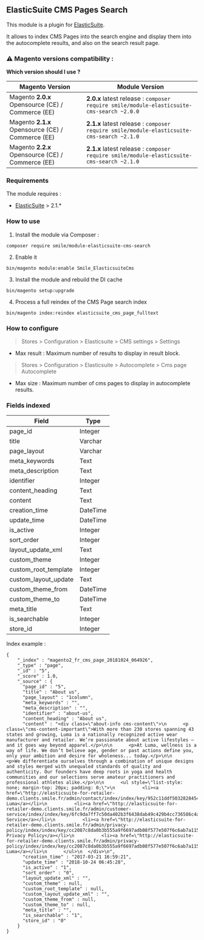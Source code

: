 ## ElasticSuite CMS Pages Search

This module is a plugin for [ElasticSuite](https://github.com/Smile-SA/elasticsuite).

It allows to index CMS Pages into the search engine and display them into the autocomplete results, and also on the search result page.

### ⚠️ Magento versions compatibility :

**Which version should I use ?**

Magento Version                                     | Module Version
----------------------------------------------------|------------------------------------------------------------------------
Magento **2.0.x** Opensource (CE) / Commerce (EE)   |**2.0.x** latest release : ```composer require smile/module-elasticsuite-cms-search ~2.0.0```
Magento **2.1.x** Opensource (CE) / Commerce (EE)   |**2.1.x** latest release : ```composer require smile/module-elasticsuite-cms-search ~2.1.0```
Magento **2.2.x** Opensource (CE) / Commerce (EE)   |**2.1.x** latest release : ```composer require smile/module-elasticsuite-cms-search ~2.1.0```

### Requirements

The module requires :

- [ElasticSuite](https://github.com/Smile-SA/elasticsuite) > 2.1.*

### How to use

1. Install the module via Composer :

``` composer require smile/module-elasticsuite-cms-search ```

2. Enable it

``` bin/magento module:enable Smile_ElasticsuiteCms ```

3. Install the module and rebuild the DI cache

``` bin/magento setup:upgrade ```

4. Process a full reindex of the CMS Page search index

``` bin/magento index:reindex elasticsuite_cms_page_fulltext ```


### How to configure

> Stores > Configuration > Elasticsuite > CMS settings > Settings
* Max result : Maximum number of results to display in result block.

> Stores > Configuration > Elasticsuite > Autocomplete > Cms page Autocomplete
* Max size : Maximum number of cms pages to display in autocomplete results.

### Fields indexed

Field               | Type    
--------------------|-----------
page_id             | Integer
title               | Varchar
page_layout         | Varchar
meta_keywords       | Text
meta_description    | Text
identifier          | Integer
content_heading     | Text
content             | Text
creation_time       | DateTime
update_time         | DateTime
is_active           | Integer
sort_order          | Integer
layout_update_xml   | Text
custom_theme        | Integer
custom_root_template| Integer
custom_layout_update| Text
custom_theme_from   | DateTime
custom_theme_to     | DateTime
meta_title          | Text
is_searchable       | Integer
store_id            | Integer 
   
Index example :
```  
{
    "_index" : "magento2_fr_cms_page_20181024_064926",
    "_type" : "page",
    "_id" : "5",
    "_score" : 1.0,
    "_source" : {
      "page_id" : "5",
      "title" : "About us",
      "page_layout" : "1column",
      "meta_keywords" : "",
      "meta_description" : "",
      "identifier" : "about-us",
      "content_heading" : "About us",
      "content" : "<div class=\"about-info cms-content\">\n      <p class=\"cms-content-important\">With more than 230 stores spanning 43 states and growing, Luma is a nationally recognized active wear manufacturer and retailer. We’re passionate about active lifestyles – and it goes way beyond apparel.</p>\n\n      <p>At Luma, wellness is a way of life. We don’t believe age, gender or past actions define you, only your ambition and desire for wholeness... today.</p>\n\n      <p>We differentiate ourselves through a combination of unique designs and styles merged with unequaled standards of quality and authenticity. Our founders have deep roots in yoga and health communities and our selections serve amateur practitioners and professional athletes alike.</p>\n\n      <ul style=\"list-style: none; margin-top: 20px; padding: 0;\">\n          <li><a href=\"http://elasticsuite-for-retailer-demo.clients.smile.fr/admin/contact/index/index/key/952c11ddf50328284540523d4f09666905003ef0d1a9d1f0cdd367707ca81f3b/\">Contact Luma</a></li>\n          <li><a href=\"http://elasticsuite-for-retailer-demo.clients.smile.fr/admin/customer-service/index/index/key/6fc9da7ff7c50da402b3f6438dab49c429b4cc736586c4aff6bc73ac394467cf/\">Customer Service</a></li>\n          <li><a href=\"http://elasticsuite-for-retailer-demo.clients.smile.fr/admin/privacy-policy/index/index/key/cc2087c8da0b3b555a9f6697adb08f577e507f6c6ab7a1155008fea8b9deaec5/\">Luma Privacy Policy</a></li>\n          <li><a href=\"http://elasticsuite-for-retailer-demo.clients.smile.fr/admin/privacy-policy/index/index/key/cc2087c8da0b3b555a9f6697adb08f577e507f6c6ab7a1155008fea8b9deaec5/\">Shop Luma</a></li>\n      </ul>\n  </div>\n",
      "creation_time" : "2017-03-21 16:59:21",
      "update_time" : "2018-10-24 06:45:28",
      "is_active" : "1",
      "sort_order" : "0",
      "layout_update_xml" : "",
      "custom_theme" : null,
      "custom_root_template" : null,
      "custom_layout_update_xml" : "",
      "custom_theme_from" : null,
      "custom_theme_to" : null,
      "meta_title" : "",
      "is_searchable" : "1",
      "store_id" : "0"
    }
}
```